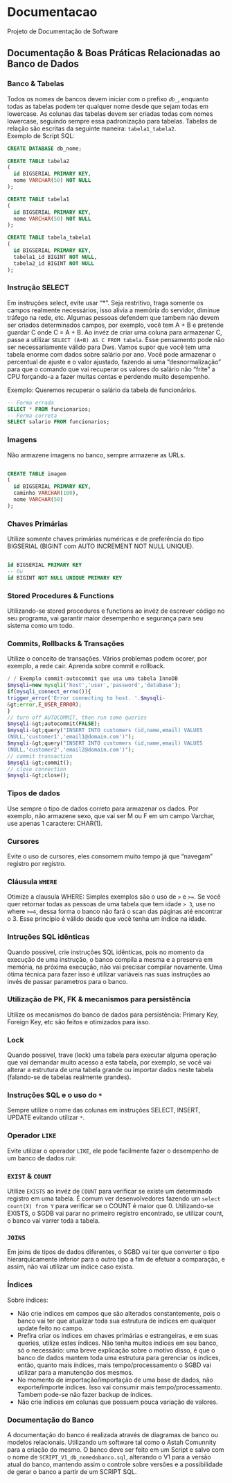 # Documentacao
Projeto de Documentação de Software

## Documentação & Boas Práticas Relacionadas ao Banco de Dados

### Banco & Tabelas
Todos os nomes de bancos devem iniciar com o prefixo *`db_`*, enquanto todas as tabelas podem ter qualquer nome desde que sejam todas em lowercase. As colunas das tabelas devem ser criadas todas com nomes lowercase, seguindo sempre essa padronização para tabelas.
Tabelas de relação são escritas da seguinte maneira: `tabela1_tabela2`.  
Exemplo de Script SQL:  

```sql
CREATE DATABASE db_nome;

CREATE TABLE tabela2
(
  id BIGSERIAL PRIMARY KEY,
  nome VARCHAR(50) NOT NULL
);

CREATE TABLE tabela1
(
  id BIGSERIAL PRIMARY KEY,
  nome VARCHAR(50) NOT NULL
);

CREATE TABLE tabela_tabela1
(
  id BIGSERIAL PRIMARY KEY,
  tabela1_id BIGINT NOT NULL,
  tabela2_id BIGINT NOT NULL
);
```
  
### Instrução SELECT
Em instruções select, evite usar “*”. Seja restritivo, traga somente os campos realmente necessários, isso alivia a memória do servidor, diminue tráfego na rede, etc. Algumas pessoas defendem que tambem não devem ser criados determinados campos, por exemplo, você tem A + B e pretende guardar C onde C = A + B. Ao invéz de criar uma coluna para armazenar C, passe a utilizar `SELECT (A+B) AS C FROM tabela`. Esse pensamento pode não ser necessariamente válido para Dws. Vamos supor que você tem uma tabela enorme com dados sobre salário por ano. Você pode armazenar o percentual de ajuste e o valor ajustado, fazendo ai uma “desnormalização” para que o comando que vai recuperar os valores do salário não “frite” a CPU forçando-a a fazer muitas contas e perdendo muito desempenho.  
  
Exemplo: Queremos recuperar o salário da tabela de funcionários.
```sql
-- Forma errada
SELECT * FROM funcionarios;
-- Forma correta
SELECT salario FROM funcionarios;
```

### Imagens
Não armazene imagens no banco, sempre armazene as URLs.
```sql

CREATE TABLE imagem
(
  id BIGSERIAL PRIMARY KEY,
  caminho VARCHAR(100),
  nome VARCHAR(50)
);

```

### Chaves Primárias
Utilize somente chaves primárias numéricas e de preferência do tipo BIGSERIAL (BIGINT com AUTO INCREMENT NOT NULL UNIQUE).
```sql

id BIGSERIAL PRIMARY KEY
-- Ou
id BIGINT NOT NULL UNIQUE PRIMARY KEY

```

### Stored Procedures & Functions
Utilizando-se stored procedures e functions ao invéz de escrever código no seu programa, vai garantir maior desempenho e segurança para seu sistema como um todo.

### Commits, Rollbacks & Transações
Utilize o conceito de transações. Vários problemas podem ocorer, por exemplo, a rede cair. Aprenda sobre commit e rollback.
```php
/ / Exemplo commit-autocommit que usa uma tabela InnoDB
$mysqli=new mysqli('host','user','password','database');
if(mysqli_connect_errno()){
trigger_error('Error connecting to host. '.$mysqli-
&gt;error,E_USER_ERROR);
}
// turn off AUTOCOMMIT, then run some queries
$mysqli-&gt;autocommit(FALSE);
$mysqli-&gt;query("INSERT INTO customers (id,name,email) VALUES
(NULL,'customer1','email1@domain.com')");
$mysqli-&gt;query("INSERT INTO customers (id,name,email) VALUES
(NULL,'customer2','email2@domain.com')");
// commit transaction
$mysqli-&gt;commit();
// close connection
$mysqli-&gt;close();
```

### Tipos de dados
Use sempre o tipo de dados correto para armazenar os dados. Por exemplo, não armazene sexo, que vai ser M ou F em um campo Varchar, use apenas 1 caractere: CHAR(1).

### Cursores
Evite o uso de cursores, eles consomem muito tempo já que “navegam” registro por registro.

### Cláusula `WHERE`
Otimize a clausula WHERE: Simples exemplos são o uso de `>` e `>=`. Se você quer retornar todas as pessoas de uma tabela que tem idade `> 3`, use no where `>=4`, dessa forma o banco não fará o scan das páginas até encontrar o 3. Esse princípio é válido desde que você tenha um índice na idade.

### Intruções SQL idênticas
Quando possivel, crie instruções SQL idênticas, pois no momento da execução de uma instrução, o banco compila a mesma e a preserva em memória, na próxima execução, não vai precisar compilar novamente. Uma ótima técnica para fazer isso é utilizar variáveis nas suas instruções ao invés de passar parametros para o banco.

### Utilização de PK, FK & mecanismos para persistência
Utilize os mecanismos do banco de dados para persistência: Primary Key, Foreign Key, etc são feitos e otimizados para isso.

### Lock
Quando possivel, trave (lock) uma tabela para executar alguma operação que vai demandar muito acesso a esta tabela, por exemplo, se você vai alterar a estrutura de uma tabela grande ou importar dados neste tabela (falando-se de tabelas realmente grandes).

### Instruções SQL e o uso do `*`
Sempre utilize o nome das colunas em instruções SELECT, INSERT, UPDATE evitando utilizar `*`.

### Operador `LIKE`
Evite utilizar o operador `LIKE`, ele pode facilmente fazer o desempenho de um banco de dados ruir.

### `EXIST` & `COUNT`
Utilize `EXISTS` ao invéz de `COUNT` para verificar se existe um determinado registro em uma tabela. É comum ver desenvolvedores fazendo um `select count(X) from Y` para verificar se o COUNT é maior que 0. Utilizando-se EXISTS, o SGDB vai parar no primeiro registro encontrado, se utilizar count, o banco vai varrer toda a tabela.

### `JOINS`
Em joins de tipos de dados diferentes, o SGBD vai ter que converter o tipo hierarquicamente inferior para o outro tipo a fim de efetuar a comparação, e assim, não vai utilizar um índice caso exista.

### Índices
Sobre índices:  
  
* Não crie indices em campos que são alterados constantemente, pois o banco vai ter que atualizar toda sua estrutura de índices em qualquer update feito no campo.
* Prefira criar os indices em chaves primárias e estrangeiras, e em suas queries, utilize estes índices.
Não tenha muitos índices em seu banco, só o necessário: uma breve explicação sobre o motivo disso, é que o banco de dados mantem toda uma estrutura para gerenciar os índices, então, quanto mais índices, mais tempo/processamento o SGBD vai utilizar para a manutenção dos mesmos.
* No momento de importação/importação de uma base de dados, não exporte/importe índices. Isso vai consumir mais tempo/processamento. Tambem pode-se não fazer backup de índices.
* Não crie índices em colunas que possuem pouca variação de valores.  

### Documentação do Banco
A documentação do banco é realizada através de diagramas de banco ou modelos relacionais. Utilizando um software tal como o Astah Comunnity para a criação do mesmo.
O banco deve ser feito em um Script e salvo com o nome de `SCRIPT_V1_db_nomedobanco.sql`, alterando o V1 para a versão atual do banco, mantendo assim o controle sobre versões e a possibilidade de gerar o banco a partir de um SCRIPT SQL.
